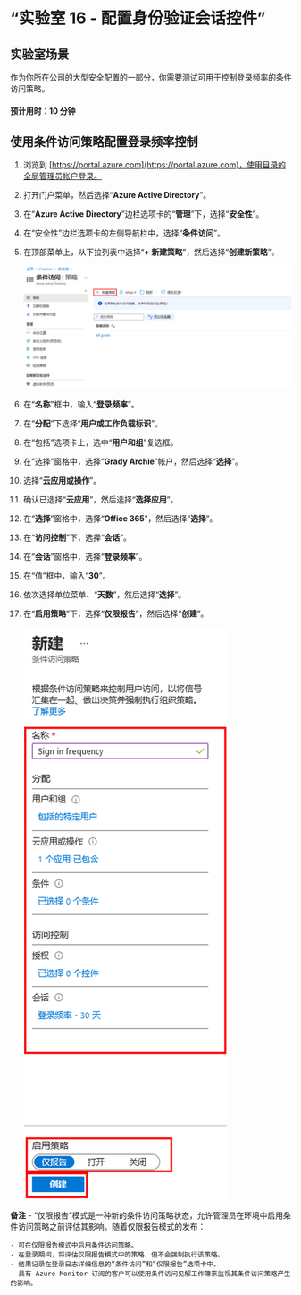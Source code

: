 ﻿---
lab:
    title: '16 - 配置身份验证会话控件'
    learning path: '02'
    module: '模块 03 - 计划、实现和管理条件访问'
---

# “实验室 16 - 配置身份验证会话控件”

## 实验室场景

作为你所在公司的大型安全配置的一部分，你需要测试可用于控制登录频率的条件访问策略。

#### 预计用时：10 分钟

## 使用条件访问策略配置登录频率控制

1. 浏览到 [https://portal.azure.com](https://portal.azure.com)，使用目录的全局管理员帐户登录。

2. 打开门户菜单，然后选择“**Azure Active Directory**”。

3. 在“**Azure Active Directory**”边栏选项卡的“**管理**”下，选择“**安全性**”。

4. 在“安全性”边栏选项卡的左侧导航栏中，选择“**条件访问**”。

5. 在顶部菜单上，从下拉列表中选择“**+ 新建策略**”，然后选择“**创建新策略**”。

    ![屏幕图像显示“条件访问”边栏选项卡，并突出显示“新建策略”](./media/lp2-mod1-conditional-access-new-policy.png)

6. 在“**名称**”框中，输入“**登录频率**”。

7. 在“**分配**”下选择“**用户或工作负载标识**”。

8. 在“包括”选项卡上，选中“**用户和组**”复选框。

9. 在“选择”窗格中，选择“**Grady Archie**”帐户，然后选择“**选择**”。

10. 选择“**云应用或操作**”。

11. 确认已选择“**云应用**”，然后选择“**选择应用**”。

12. 在“**选择**”窗格中，选择“**Office 365**”，然后选择“**选择**”。

13. 在“**访问控制**”下，选择“**会话**”。

14. 在“**会话**”窗格中，选择“**登录频率**”。

15. 在“值”框中，输入“**30**”。

16. 依次选择单位菜单、“**天数**”，然后选择“**选择**”。

17. 在“**启用策略**”下，选择“**仅限报告**”，然后选择“**创建**”。

    ![显示新的条件访问策略的屏幕图像，其中突出显示了策略设置](./media/lp2-mod3-create-session-conditional-access-policy.png)

   **备注** - “仅限报告”模式是一种新的条件访问策略状态，允许管理员在环境中启用条件访问策略之前评估其影响。随着仅限报告模式的发布：
    
    - 可在仅限报告模式中启用条件访问策略。
    - 在登录期间，将评估仅限报告模式中的策略，但不会强制执行该策略。
    - 结果记录在登录日志详细信息的“条件访问”和“仅限报告”选项卡中。
    - 具有 Azure Monitor 订阅的客户可以使用条件访问见解工作簿来监视其条件访问策略产生的影响。
